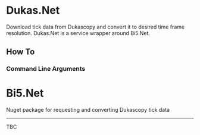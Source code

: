 # Dukas.Net 
Download tick data from Dukascopy and convert it to desired time frame resolution. Dukas.Net is a service wrapper around Bi5.Net.

## How To

### Command Line Arguments

# Bi5.Net
Nuget package for requesting and converting Dukascopy tick data 

-----------------------------
TBC
